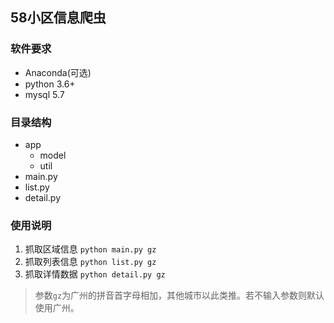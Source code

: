 ## 58小区信息爬虫

### 软件要求
 - Anaconda(可选)
 - python 3.6+
 - mysql 5.7
 
### 目录结构
 - app
   - model
   - util
 - main.py
 - list.py
 - detail.py

### 使用说明
 1. 抓取区域信息 ```python main.py gz```
 2. 抓取列表信息 ```python list.py gz```
 3. 抓取详情数据 ```python detail.py gz```
 
 >参数```gz```为广州的拼音首字母相加，其他城市以此类推。若不输入参数则默认使用广州。
